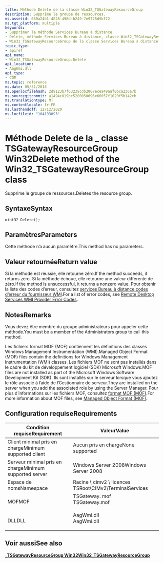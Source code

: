```yaml
---
title: Méthode Delete de la classe Win32_TSGatewayResourceGroup
description: Supprime le groupe de ressources.
ms.assetid: 669a24b1-4828-498d-b249-7e9725d9bf72
ms.tgt_platform: multiple
keywords:
- Supprimer la méthode Services Bureau à distance
- Delete, méthode Services Bureau à distance, classe Win32_TSGatewayResourceGroup
- Win32_TSGatewayResourceGroup de la classe Services Bureau à distance, méthode Delete
topic_type:
- apiref
api_name:
- Win32_TSGatewayResourceGroup.Delete
api_location:
- AagWmi.dll
api_type:
- COM
ms.topic: reference
ms.date: 05/31/2018
ms.openlocfilehash: 2d9123b7f63238cdb2007ecea49aaf0bca236a7b
ms.sourcegitcommit: a1494c819bc5200050696e66057f1020f5b142cb
ms.translationtype: MT
ms.contentlocale: fr-FR
ms.lasthandoff: 12/12/2020
ms.locfileid: "104103093"
---
```

# <a name="delete-method-of-the-win32_tsgatewayresourcegroup-class"></a><span data-ttu-id="7c92a-106">Méthode Delete de la \_ classe TSGatewayResourceGroup Win32</span><span class="sxs-lookup"><span data-stu-id="7c92a-106">Delete method of the Win32\_TSGatewayResourceGroup class</span></span>

<span data-ttu-id="7c92a-107">Supprime le groupe de ressources.</span><span class="sxs-lookup"><span data-stu-id="7c92a-107">Deletes the resource group.</span></span>

## <a name="syntax"></a><span data-ttu-id="7c92a-108">Syntaxe</span><span class="sxs-lookup"><span data-stu-id="7c92a-108">Syntax</span></span>


```mof
uint32 Delete();
```



## <a name="parameters"></a><span data-ttu-id="7c92a-109">Paramètres</span><span class="sxs-lookup"><span data-stu-id="7c92a-109">Parameters</span></span>

<span data-ttu-id="7c92a-110">Cette méthode n’a aucun paramètre.</span><span class="sxs-lookup"><span data-stu-id="7c92a-110">This method has no parameters.</span></span>

## <a name="return-value"></a><span data-ttu-id="7c92a-111">Valeur retournée</span><span class="sxs-lookup"><span data-stu-id="7c92a-111">Return value</span></span>

<span data-ttu-id="7c92a-112">Si la méthode est réussie, elle retourne zéro.</span><span class="sxs-lookup"><span data-stu-id="7c92a-112">If the method succeeds, it returns zero.</span></span> <span data-ttu-id="7c92a-113">Si la méthode échoue, elle retourne une valeur différente de zéro.</span><span class="sxs-lookup"><span data-stu-id="7c92a-113">If the method is unsuccessful, it returns a nonzero value.</span></span> <span data-ttu-id="7c92a-114">Pour obtenir la liste des codes d’erreur, consultez [services Bureau à distance codes d’erreur du fournisseur WMI](terminal-services-wmi-provider-error-codes.md).</span><span class="sxs-lookup"><span data-stu-id="7c92a-114">For a list of error codes, see [Remote Desktop Services WMI Provider Error Codes](terminal-services-wmi-provider-error-codes.md).</span></span>

## <a name="remarks"></a><span data-ttu-id="7c92a-115">Notes</span><span class="sxs-lookup"><span data-stu-id="7c92a-115">Remarks</span></span>

<span data-ttu-id="7c92a-116">Vous devez être membre du groupe administrateurs pour appeler cette méthode.</span><span class="sxs-lookup"><span data-stu-id="7c92a-116">You must be a member of the Administrators group to call this method.</span></span>

<span data-ttu-id="7c92a-117">Les fichiers format MOF (MOF) contiennent les définitions des classes Windows Management Instrumentation (WMI).</span><span class="sxs-lookup"><span data-stu-id="7c92a-117">Managed Object Format (MOF) files contain the definitions for Windows Management Instrumentation (WMI) classes.</span></span> <span data-ttu-id="7c92a-118">Les fichiers MOF ne sont pas installés dans le cadre du kit de développement logiciel (SDK) Microsoft Windows.</span><span class="sxs-lookup"><span data-stu-id="7c92a-118">MOF files are not installed as part of the Microsoft Windows Software Development Kit (SDK).</span></span> <span data-ttu-id="7c92a-119">Ils sont installés sur le serveur lorsque vous ajoutez le rôle associé à l’aide de l’Gestionnaire de serveur.</span><span class="sxs-lookup"><span data-stu-id="7c92a-119">They are installed on the server when you add the associated role by using the Server Manager.</span></span> <span data-ttu-id="7c92a-120">Pour plus d’informations sur les fichiers MOF, consultez [format MOF (MOF)](/windows/desktop/WmiSdk/managed-object-format--mof-).</span><span class="sxs-lookup"><span data-stu-id="7c92a-120">For more information about MOF files, see [Managed Object Format (MOF)](/windows/desktop/WmiSdk/managed-object-format--mof-).</span></span>

## <a name="requirements"></a><span data-ttu-id="7c92a-121">Configuration requise</span><span class="sxs-lookup"><span data-stu-id="7c92a-121">Requirements</span></span>



| <span data-ttu-id="7c92a-122">Condition requise</span><span class="sxs-lookup"><span data-stu-id="7c92a-122">Requirement</span></span> | <span data-ttu-id="7c92a-123">Valeur</span><span class="sxs-lookup"><span data-stu-id="7c92a-123">Value</span></span> |
|-------------------------------------|------------------------------------------------------------------------------------------|
| <span data-ttu-id="7c92a-124">Client minimal pris en charge</span><span class="sxs-lookup"><span data-stu-id="7c92a-124">Minimum supported client</span></span><br/> | <span data-ttu-id="7c92a-125">Aucun pris en charge</span><span class="sxs-lookup"><span data-stu-id="7c92a-125">None supported</span></span><br/>                                                                |
| <span data-ttu-id="7c92a-126">Serveur minimal pris en charge</span><span class="sxs-lookup"><span data-stu-id="7c92a-126">Minimum supported server</span></span><br/> | <span data-ttu-id="7c92a-127">Windows Server 2008</span><span class="sxs-lookup"><span data-stu-id="7c92a-127">Windows Server 2008</span></span><br/>                                                           |
| <span data-ttu-id="7c92a-128">Espace de noms</span><span class="sxs-lookup"><span data-stu-id="7c92a-128">Namespace</span></span><br/>                | <span data-ttu-id="7c92a-129">Racine \\ cimv2 \\ licences TS</span><span class="sxs-lookup"><span data-stu-id="7c92a-129">Root\\CIMv2\\TerminalServices</span></span><br/>                                                 |
| <span data-ttu-id="7c92a-130">MOF</span><span class="sxs-lookup"><span data-stu-id="7c92a-130">MOF</span></span><br/>                      | <dl> <span data-ttu-id="7c92a-131"><dt>TSGateway. mof</dt></span><span class="sxs-lookup"><span data-stu-id="7c92a-131"><dt>TSGateway.mof</dt></span></span> </dl> |
| <span data-ttu-id="7c92a-132">DLL</span><span class="sxs-lookup"><span data-stu-id="7c92a-132">DLL</span></span><br/>                      | <dl> <span data-ttu-id="7c92a-133"><dt>AagWmi.dll</dt></span><span class="sxs-lookup"><span data-stu-id="7c92a-133"><dt>AagWmi.dll</dt></span></span> </dl>    |



## <a name="see-also"></a><span data-ttu-id="7c92a-134">Voir aussi</span><span class="sxs-lookup"><span data-stu-id="7c92a-134">See also</span></span>

<dl> <dt>

[<span data-ttu-id="7c92a-135">**\_TSGatewayResourceGroup Win32**</span><span class="sxs-lookup"><span data-stu-id="7c92a-135">**Win32\_TSGatewayResourceGroup**</span></span>](win32-tsgatewayresourcegroup.md)
</dt> </dl>

 

